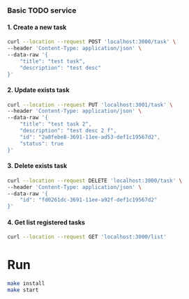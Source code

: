 ### Basic TODO service

#### 1. Create a new task
```bash
curl --location --request POST 'localhost:3000/task' \
--header 'Content-Type: application/json' \
--data-raw '{
    "title": "test task",
    "description": "test desc"
}'
```

#### 2. Update exists task
```bash
curl --location --request PUT 'localhost:3001/task' \
--header 'Content-Type: application/json' \
--data-raw '{
    "title": "test task 2",
    "description": "test desc 2 f",
    "id": "2a8febe8-3691-11ee-ad53-def1c19567d2",
    "status": true
}'
```
#### 3. Delete exists task
```bash
curl --location --request DELETE 'localhost:3000/task' \
--header 'Content-Type: application/json' \
--data-raw '{
    "id": "fd0261dc-3691-11ee-a92f-def1c19567d2"
}'
```
#### 4. Get list registered tasks
```bash
curl --location --request GET 'localhost:3000/list'
```
# Run
```bash
make install 
make start
```